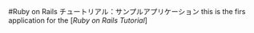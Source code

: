 #Ruby on Rails チュートリアル：サンプルアプリケーション
this is the firs application for the 
[*Ruby on Rails Tutorial*]
